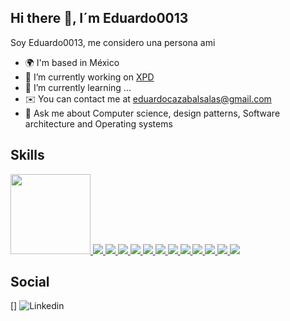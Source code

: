 ## Hi there 👋, I´m Eduardo0013
Soy Eduardo0013, me considero una persona ami 

- 🌍  I'm based in México
- 🔭 I’m currently working on [XPD](https://www.expidetufactura.com.mx/XPD)
- 🌱 I’m currently learning ...
- ✉️  You can contact me at eduardocazabalsalas@gmail.com
- 💬 Ask me about Computer science, design patterns, Software architecture and Operating systems

## Skills
<p align="left">
  <a href='https://developer.mozilla.org/es/docs/Web/JavaScript' target='_blank'>
    <img width='128px' src='https://raw.githubusercontent.com/danielcranney/readme-generator/main/public/icons/skills/javascript-colored.svg'/>
  </a>
  <a href='https://java.com/es' target='_blank'>
    <img src='https://raw.githubusercontent.com/danielcranney/readme-generator/main/public/icons/skills/java-colored.svg' target='_blank'/>
  </a>
  <a href='https://www.php.net/' target='_blank'>
    <img src='https://raw.githubusercontent.com/danielcranney/readme-generator/main/public/icons/skills/php-colored.svg'/>
  </a>
  <a href='https://www.mysql.com/' target='_blank'>
    <img src='https://raw.githubusercontent.com/danielcranney/readme-generator/main/public/icons/skills/mysql-colored.svg'/>
  </a>
  <a href='https://www.microsoft.com/es-mx/sql-server/sql-server-2022' target='_blank'>
    <img src='https://www.google.com/url?sa=i&url=https%3A%2F%2Flinube.com%2Fblog%2Factualizar-sql-server%2F&psig=AOvVaw2VHx86h7YzGgR3LqS7qKEx&ust=1719270971206000&source=images&cd=vfe&opi=89978449&ved=0CBEQjRxqFwoTCOCbjs7t8oYDFQAAAAAdAAAAABAV'/>
  </a>
  <a href='https://www.mongodb.com/' target='_blank'>
    <img src='https://raw.githubusercontent.com/danielcranney/readme-generator/main/public/icons/skills/mongodb-colored.svg'/>
  </a>
  <a href='https://www.linux.org/' target='_blank'>
    <img src='https://raw.githubusercontent.com/danielcranney/readme-generator/main/public/icons/skills/linux-colored.svg'/>
  </a>
  <a href='https://laravel.com/' target='_blank'>
    <img src='https://raw.githubusercontent.com/danielcranney/readme-generator/main/public/icons/skills/laravel-colored.svg'/>
  </a>
  <a href='https://es.react.dev/' target='_blank'>
    <img src='https://raw.githubusercontent.com/danielcranney/readme-generator/main/public/icons/skills/react-colored.svg'/>
  </a>
  <a href='https://expressjs.com/es/' target='_blank'>
    <img src='https://raw.githubusercontent.com/danielcranney/readme-generator/main/public/icons/skills/express-colored.svg'/>
  </a>
  <a href='https://developer.mozilla.org/es/docs/Web/CSS' target='_blank'>
    <img src='https://raw.githubusercontent.com/danielcranney/readme-generator/main/public/icons/skills/css3-colored.svg'/>
  </a>
  <a href='https://www.typescriptlang.org/' target='_blank'>
    <img src='https://raw.githubusercontent.com/danielcranney/readme-generator/main/public/icons/skills/typescript-colored.svg'/>
  </a>
  <a href='https://postcss.org/' target='_blank'>
    <img src='https://static-00.iconduck.com/assets.00/postcss-icon-256x256-k0prf6hn.png'/>
  </a>
</p>

## Social
[]
![Linkedin](https://www.linkedin.com/in/eduardo-salas-68773b1a7)
